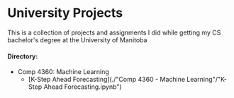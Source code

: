 # University Projects

This is a collection of projects and assignments I did while getting my CS bachelor's degree at the University of Manitoba

#### Directory:
- Comp 4360: Machine Learning
    - [K-Step Ahead Forecasting](./"Comp 4360 - Machine Learning"/"K-Step Ahead Forecasting.ipynb")
